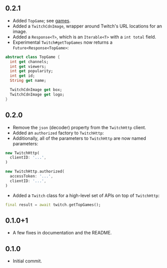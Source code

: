 ## 0.2.1

- Added `TopGame`; see [games](https://dev.twitch.tv/docs/v5/reference/games/).
- Added a `TwitchCdnImage`, wrapper around Twitch's URL locations for an image.
- Added a `Response<T>`, which is an `Iterable<T>` with a `int total` field.
- Experimental `Twitch#getTopGames` now returns a `Future<Response<TopGame>`:

```dart
abstract class TopGame {
  int get channels;
  int get viewers;
  int get popularity;
  int get id;
  String get name;

  TwitchCdnImage get box;
  TwitchCdnImage get logo;
}
```

## 0.2.0

- Remove the `json` (decoder) property from the `TwitchHttp` client.
- Added an `authorized` factory to `TwitchHttp`:
- Additionally, all of the parameters to `TwitchHttp` are now named parameters:

```dart
new TwitchHttp(
  clientID: '...',
)

new TwitchHttp.authorized(
  accessToken: '...',
  clientID: '...',
)
```

- Added a `Twitch` class for a high-level set of APIs on top of `TwitchHttp`:

```dart
final result = await twitch.getTopGames();
```

## 0.1.0+1

- A few fixes in documentation and the README.

## 0.1.0

- Initial commit.